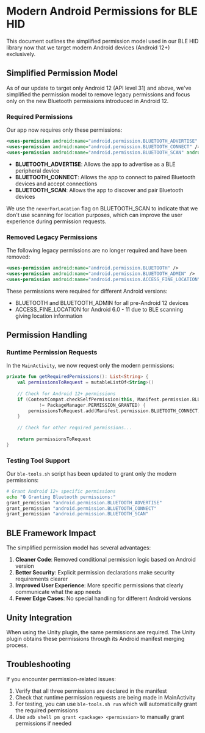 # Modern Android Permissions for BLE HID

This document outlines the simplified permission model used in our BLE HID library now that we target modern Android devices (Android 12+) exclusively.

## Simplified Permission Model

As of our update to target only Android 12 (API level 31) and above, we've simplified the permission model to remove legacy permissions and focus only on the new Bluetooth permissions introduced in Android 12.

### Required Permissions

Our app now requires only these permissions:

```xml
<uses-permission android:name="android.permission.BLUETOOTH_ADVERTISE" />
<uses-permission android:name="android.permission.BLUETOOTH_CONNECT" />
<uses-permission android:name="android.permission.BLUETOOTH_SCAN" android:usesPermissionFlags="neverForLocation" />
```

- **BLUETOOTH_ADVERTISE**: Allows the app to advertise as a BLE peripheral device
- **BLUETOOTH_CONNECT**: Allows the app to connect to paired Bluetooth devices and accept connections
- **BLUETOOTH_SCAN**: Allows the app to discover and pair Bluetooth devices

We use the `neverForLocation` flag on BLUETOOTH_SCAN to indicate that we don't use scanning for location purposes, which can improve the user experience during permission requests.

### Removed Legacy Permissions

The following legacy permissions are no longer required and have been removed:

```xml
<uses-permission android:name="android.permission.BLUETOOTH" />
<uses-permission android:name="android.permission.BLUETOOTH_ADMIN" />
<uses-permission android:name="android.permission.ACCESS_FINE_LOCATION" />
```

These permissions were required for different Android versions:
- BLUETOOTH and BLUETOOTH_ADMIN for all pre-Android 12 devices
- ACCESS_FINE_LOCATION for Android 6.0 - 11 due to BLE scanning giving location information

## Permission Handling

### Runtime Permission Requests

In the `MainActivity`, we now request only the modern permissions:

```kotlin
private fun getRequiredPermissions(): List<String> {
    val permissionsToRequest = mutableListOf<String>()
    
    // Check for Android 12+ permissions
    if (ContextCompat.checkSelfPermission(this, Manifest.permission.BLUETOOTH_CONNECT) 
            != PackageManager.PERMISSION_GRANTED) {
        permissionsToRequest.add(Manifest.permission.BLUETOOTH_CONNECT)
    }
    
    // Check for other required permissions...
    
    return permissionsToRequest
}
```

### Testing Tool Support

Our `ble-tools.sh` script has been updated to grant only the modern permissions:

```bash
# Grant Android 12+ specific permissions
echo "🔒 Granting Bluetooth permissions:"
grant_permission "android.permission.BLUETOOTH_ADVERTISE"
grant_permission "android.permission.BLUETOOTH_CONNECT"
grant_permission "android.permission.BLUETOOTH_SCAN"
```

## BLE Framework Impact

The simplified permission model has several advantages:

1. **Cleaner Code**: Removed conditional permission logic based on Android version
2. **Better Security**: Explicit permission declarations make security requirements clearer
3. **Improved User Experience**: More specific permissions that clearly communicate what the app needs
4. **Fewer Edge Cases**: No special handling for different Android versions

## Unity Integration

When using the Unity plugin, the same permissions are required. The Unity plugin obtains these permissions through its Android manifest merging process.

## Troubleshooting

If you encounter permission-related issues:

1. Verify that all three permissions are declared in the manifest
2. Check that runtime permission requests are being made in MainActivity
3. For testing, you can use `ble-tools.sh run` which will automatically grant the required permissions
4. Use `adb shell pm grant <package> <permission>` to manually grant permissions if needed
